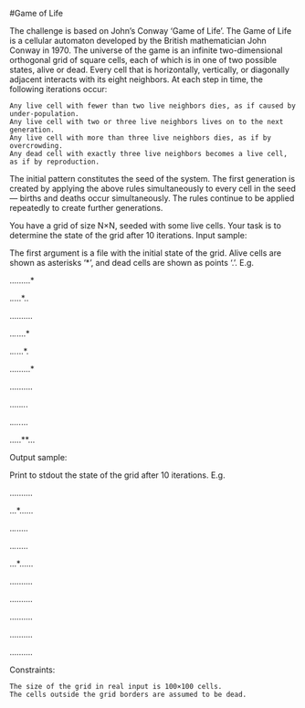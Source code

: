 #Game of Life

 The challenge is based on John’s Conway ‘Game of Life’. The Game of Life is a cellular automaton developed by the British mathematician John Conway in 1970. The universe of the game is an infinite two-dimensional orthogonal grid of square cells, each of which is in one of two possible states, alive or dead. Every cell that is horizontally, vertically, or diagonally adjacent interacts with its eight neighbors. At each step in time, the following iterations occur:

    Any live cell with fewer than two live neighbors dies, as if caused by under-population.
    Any live cell with two or three live neighbors lives on to the next generation.
    Any live cell with more than three live neighbors dies, as if by overcrowding.
    Any dead cell with exactly three live neighbors becomes a live cell, as if by reproduction.

The initial pattern constitutes the seed of the system. The first generation is created by applying the above rules simultaneously to every cell in the seed — births and deaths occur simultaneously. The rules continue to be applied repeatedly to create further generations.

You have a grid of size N×N, seeded with some live cells. Your task is to determine the state of the grid after 10 iterations.
Input sample:

The first argument is a file with the initial state of the grid. Alive cells are shown as asterisks ‘*’, and dead cells are shown as points ‘.’. E.g.

.........*

.*.*...*..

..........

..*.*....*

.*..*...*.

.........*

..........

.....*..*.

.*....*...

.....**...

Output sample:

Print to stdout the state of the grid after 10 iterations. E.g.

..........

...*......

..*.*.....

..*.*.....

...*......

..........

..........

..........

..........

..........

Constraints:

    The size of the grid in real input is 100×100 cells.
    The cells outside the grid borders are assumed to be dead.
